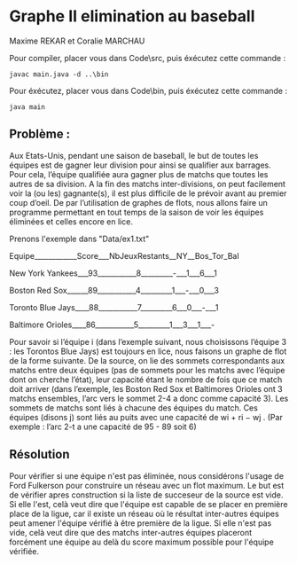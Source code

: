 # Graphe II elimination au baseball

Maxime REKAR et Coralie MARCHAU

Pour compiler, placer vous dans Code\src, puis éxécutez cette commande : 

    javac main.java -d ..\bin

Pour éxécutez, placer vous dans Code\bin, puis éxécutez cette commande :

    java main

## Problème :
Aux Etats-Unis, pendant une saison de baseball, le but de toutes les équipes est de gagner leur division pour ainsi se
qualifier aux barrages. Pour cela, l’équipe qualifiée aura gagner plus de matchs que toutes les autres de sa division.
A la fin des matchs inter-divisions, on peut facilement voir la (ou les) gagnante(s), il est plus difficile de le prévoir
avant au premier coup d’oeil. De par l’utilisation de graphes de flots, nous allons faire un programme permettant
en tout temps de la saison de voir les équipes éliminées et celles encore en lice.

Prenons l'exemple dans "Data/ex1.txt"

Equipe____________Score___NbJeuxRestants__NY__Bos_Tor_Bal

New York Yankees___93___________8_________-___1___6___1

Boston Red Sox______89___________4_________1___-___0___3

Toronto Blue Jays____88___________7_________6___0___-___1

Baltimore Orioles____86___________5_________1___3___1___-

Pour savoir si l’équipe i (dans l’exemple suivant, nous choisissons l’équipe 3 : les Torontos Blue Jays) est toujours
en lice, nous faisons un graphe de flot de la forme suivante. De la source, on lie des sommets correspondants aux
matchs entre deux équipes (pas de sommets pour les matchs avec l’équipe dont on cherche l’état), leur capacité
étant le nombre de fois que ce match doit arriver (dans l’exemple, les Boston Red Sox et Baltimores Orioles ont 3
matchs ensembles, l’arc vers le sommet 2-4 a donc comme capacité 3). Les sommets de matchs sont liés à chacune
des équipes du match. Ces équipes (disons j) sont liés au puits avec une capacité de wi + ri − wj . (Par exemple :
l’arc 2-t a une capacité de 95 - 89 soit 6)

## Résolution
Pour vérifier si une équipe n'est pas éliminée, nous considérons l'usage de Ford Fulkerson pour construire un réseau avec un flot maximum. 
Le but est de vérifier apres construction si la liste de succeseur de la source est vide. 
Si elle l'est, celà veut dire que l'équipe est capable de se placer en première place de la ligue, car il existe un réseau où le résultat 
inter-autres équipes peut amener l'équipe vérifié à être première de la ligue.
Si elle n'est pas vide, celà veut dire que des matchs inter-autres équipes placeront forcément une équipe au delà du score 
maximum possible pour l'équipe vérifiée.
